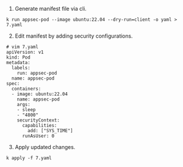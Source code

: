 1. Generate manifest file via cli.

```
k run appsec-pod --image ubuntu:22.04 --dry-run=client -o yaml > 7.yaml
```

2. Edit manifest by adding security configurations.

```
# vim 7.yaml
apiVersion: v1
kind: Pod
metadata:
  labels:
    run: appsec-pod
  name: appsec-pod
spec:
  containers:
  - image: ubuntu:22.04
    name: appsec-pod
    args:
    - sleep
    - "4800"
    securityContext:
      capabilities:
        add: ["SYS_TIME"]
      runAsUser: 0
```

3. Apply updated changes.

```
k apply -f 7.yaml
```
